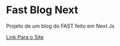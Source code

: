 # Fast Blog Next

Projeto de um blog do FAST feito em Next Js

[Link Para o Site](https://fast-blog-next.vercel.app/)
